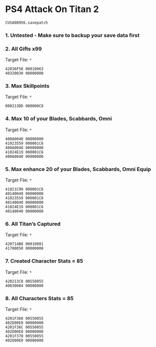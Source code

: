 # PS4 Attack On Titan 2

`CUSA08956.savepatch`

### 1. Untested - Make sure to backup your save data first
### 2. All Gifts x99

Target File: `*`

```
42036F58 00010063
40320030 00000000
```

### 3. Max Skillpoints

Target File: `*`

```
000213DD 000000C8
```

### 4. Max 10 of your Blades, Scabbards, Omni

Target File: `*`

```
400A0040 00000000
41023559 000001C6
400A0040 00000000
41024E19 000001C6
400A0040 00000000
```

### 5. Max enhance 20 of your Blades, Scabbards, Omni Equip

Target File: `*`

```
41021C99 000001C6
40140040 00000000
41023559 000001C6
40140040 00000000
41024E19 000001C6
40140040 00000000
```

### 6. All Titan’s Captured

Target File: `*`

```
420714B8 00010001
41700050 00000000
```

### 7. Created Character Stats = 85

Target File: `*`

```
420213C8 00550055
40030004 00000000
```

### 8. All Characters Stats = 85

Target File: `*`

```
4201F368 00550055
402D00E0 00000000
4201F36C 00550055
402D00E0 00000000
4201F370 00550055
402D00E0 00000000
```

